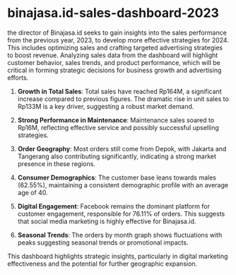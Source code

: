 # binajasa.id-sales-dashboard-2023
the director of Binajasa.id seeks to gain insights into the sales performance from the previous year, 2023, to develop more effective strategies for 2024. This includes optimizing sales and crafting targeted advertising strategies to boost revenue. Analyzing sales data from the dashboard will highlight customer behavior, sales trends, and product performance, which will be critical in forming strategic decisions for business growth and advertising efforts.

1. **Growth in Total Sales**: Total sales have reached Rp164M, a significant increase compared to previous figures. The dramatic rise in unit sales to Rp133M is a key driver, suggesting a robust market demand.

2. **Strong Performance in Maintenance**: Maintenance sales soared to Rp16M, reflecting effective service and possibly successful upselling strategies.

3. **Order Geography**: Most orders still come from Depok, with Jakarta and Tangerang also contributing significantly, indicating a strong market presence in these regions.

4. **Consumer Demographics**: The customer base leans towards males (62.55%), maintaining a consistent demographic profile with an average age of 40.

5. **Digital Engagement**: Facebook remains the dominant platform for customer engagement, responsible for 76.11% of orders. This suggests that social media marketing is highly effective for Binajasa.id.

6. **Seasonal Trends**: The orders by month graph shows fluctuations with peaks suggesting seasonal trends or promotional impacts.

This dashboard highlights strategic insights, particularly in digital marketing effectiveness and the potential for further geographic expansion.
